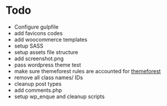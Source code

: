 # Todo

* Configure gulpfile
* add favicons codes
* add woocommerce templates
* setup SASS
* setup assets file structure
* add screenshot.png
* pass wordpress theme test
* make sure themeforest rules are accounted for [themeforest](https://help.market.envato.com/hc/en-us/articles/202822450-WordPress-Theme-Submission-Requirements)
* remove all class names/ IDs
* cleanup post types
* add comments.php
* setup wp_enque and cleanup scripts
